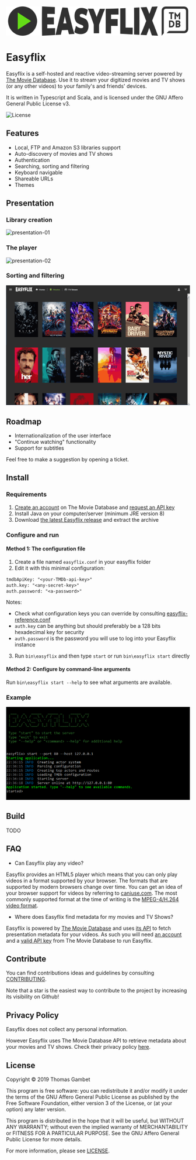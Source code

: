 ![Easyflix](https://raw.githubusercontent.com/easyflix/easyflix-assets/master/logo/easyflix_logo_tmdb.png)

# Easyflix

Easyflix is a self-hosted and reactive video-streaming server powered by [The Movie Database](https://www.themoviedb.org/). Use it to stream your digitized movies and TV shows (or any other videos) to your family's and friends' devices.

It is written in Typescript and Scala, and is licensed under the GNU Affero General Public License v3.

![License](https://img.shields.io/github/license/tgambet/easyflix.svg?color=green&style=flat-square)

## Features

* Local, FTP and Amazon S3 libraries support
* Auto-discovery of movies and TV shows
* Authentication
* Searching, sorting and filtering
* Keyboard navigable
* Shareable URLs
* Themes

## Presentation

### Library creation

![presentation-01](https://raw.githubusercontent.com/easyflix/easyflix-assets/master/gifs/presentation-01-library.gif)

### The player

![presentation-02](https://raw.githubusercontent.com/easyflix/easyflix-assets/master/gifs/presentation-02-player.gif)

### Sorting and filtering

![presentation-03](https://raw.githubusercontent.com/easyflix/easyflix-assets/master/gifs/presentation-03-filters.gif)

## Roadmap

* Internationalization of the user interface
* "Continue watching" functionality
* Support for subtitles

Feel free to make a suggestion by opening a ticket.

## Install

### Requirements
1. [Create an account](https://www.themoviedb.org/account/signup) on The Movie Database and [request an API key](https://www.themoviedb.org/settings/api)
2. Install Java on your computer/server (minimum JRE version 8)
3. Download [the latest Easyflix release](https://github.com/easyflix/easyflix/releases) and extract the archive

### Configure and run

#### Method 1: The configuration file
1. Create a file named `easyflix.conf` in your easyflix folder
2. Edit it with this minimal configuration:
```
tmdbApiKey: "<your-TMDb-api-key>"
auth.key: "<any-secret-key>"
auth.password: "<a-password>"
```
Notes:
  * Check what configuration keys you can override by consulting [easyflix-reference.conf](https://github.com/easyflix/easyflix/blob/master/src/main/resources/easyflix-reference.conf)
  * `auth.key` can be anything but should preferably be a 128 bits hexadecimal key for security
  * `auth.password` is the password you will use to log into your Easyflix instance
3. Run `bin\easyflix` and then type `start` or run `bin\easyflix start` directly

#### Method 2: Configure by command-line arguments
Run `bin\easyflix start --help` to see what arguments are available.

### Example
![presentation-03](https://raw.githubusercontent.com/easyflix/easyflix-assets/master/pngs/presentation-command-line-01.png)

## Build

TODO

## FAQ

* Can Easyflix play any video?

Easyflix provides an HTML5 player which means that you can only play videos in a format supported by your browser. The formats that are supported by modern browsers change over time. You can get an idea of your browser support for videos by referring to [caniuse.com](https://caniuse.com/#search=video). The most commonly supported format at the time of writing is the [MPEG-4/H.264 video format](https://caniuse.com/#feat=mpeg4).

* Where does Easyflix find metadata for my movies and TV Shows?

Easyflix is powered by [The Movie Database](https://www.themoviedb.org/) and uses [its API](https://developers.themoviedb.org) to fetch presentation metadata for your videos. As such you will need [an account](https://www.themoviedb.org/account/signup) and a [valid API key](https://www.themoviedb.org/settings/api) from The Movie Database to run Easyflix.

## Contribute

You can find contributions ideas and guidelines by consulting [CONTRIBUTING](https://github.com/tgambet/easyflix/blob/master/CONTRIBUTING.md).

Note that a star is the easiest way to contribute to the project by increasing its visibility on Github!

## Privacy Policy

Easyflix does not collect any personal information.

However Easyflix uses The Movie Database API to retrieve metadata about your movies and TV shows. Check their privacy policy [here](https://www.themoviedb.org/privacy-policy).

## License

Copyright © 2019 Thomas Gambet

This program is free software: you can redistribute it and/or modify it under the terms of the GNU Affero General Public License as published by the Free Software Foundation, either version 3 of the License, or (at your option) any later version.

This program is distributed in the hope that it will be useful, but WITHOUT ANY WARRANTY; without even the implied warranty of MERCHANTABILITY or FITNESS FOR A PARTICULAR PURPOSE. See the GNU Affero General Public License for more details.

For more information, please see [LICENSE](https://github.com/tgambet/easyflix/blob/master/LICENSE).
